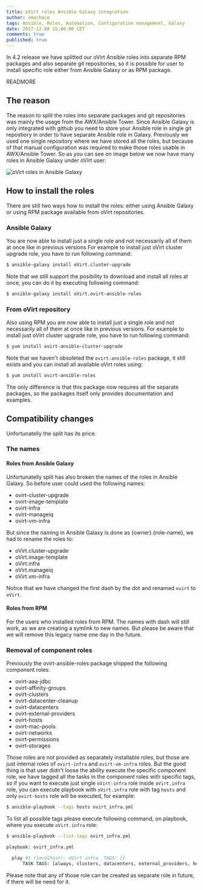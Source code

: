 ```yaml
---
title: oVirt roles Ansible Galaxy integration
author: omachace
tags: Ansible, Roles, Automation, Configuration management, Galaxy
date: 2017-12-08 15:00:00 CET
comments: true
published: true
---
```


In 4.2 release we have splitted our oVirt Ansible roles into separate RPM packages and also separate git repositories, so it is possible for user to install specific role either from Ansible Galaxy or as RPM package.

READMORE

## The reason
The reason to split the roles into separate packages and git repositories was mainly the usage from the AWX/Ansible Tower. Since Ansible Galaxy is only integrated with github you need to store your Ansible role in single git repostiory in order to have separate Ansible role in Galaxy. Previously we used one single repository where we have stored all the roles, but because of that manual configuration was required to make those roles usable in AWX/Ansible Tower. So as you can see on image below we now have many roles in Ansible Galaxy under oVirt user:

![oVirt roles in Ansible Galaxy](galaxy_roles.png)

## How to install the roles 
There are still two ways how to install the roles: either using Ansible Galaxy or using RPM package available from oVirt repositories.

### Ansible Galaxy
You are now able to install just a single role and not necessarily all of them at once like in previous versions
For example to install just oVirt cluster upgrade role, you have to run following command:

```bash
$ ansible-galaxy install oVirt.cluster-upgrade
```

Note that we still support the posibility to download and install all roles at once,
you can do it by executing following command:

```bash
$ ansible-galaxy install oVirt.ovirt-ansible-roles
```

### From oVirt repository
Also using RPM you are now able to install just a single role and not necessarily all of them at once like in previous versions.
For example to install just oVirt cluster upgrade role, you have to run following command:

```bash
$ yum install ovirt-ansible-cluster-upgrade
```

Note that we haven't obsoleted the `ovirt-ansible-roles` package, it still exists and you can install all available oVirt roles using:

```bash
$ yum install ovirt-ansible-roles
```

The only difference is that this package now requires all the separate packages, so the packages itself
only provides documentation and examples.

## Compatibility changes
Unfortunatelly the split has its price.

### The names

#### Roles from Ansible Galaxy
Unfortunatelly split has also broken the names of the roles in Ansible Galaxy.
So before user could used the following names:

 - ovirt-cluster-upgrade
 - ovirt-image-template
 - ovirt-infra
 - ovirt-manageiq
 - ovirt-vm-infra

But since the naming in Ansible Galaxy is done as {owner}.{role-name}, we had to rename
the roles to:

 - oVirt.cluster-upgrade
 - oVirt.image-template
 - oVirt.infra
 - oVirt.manageiq
 - oVirt.vm-infra

Notice that we have changed the first dash by the dot and renamed `ovirt` to `oVirt`.

#### Roles from RPM
For the users who installed roles from RPM. The names with dash will still work,
as we are creating a symlink to new names. But please be aware that we will remove
this legacy name one day in the future.


### Removal of component roles
Previously the ovirt-ansible-roles package shipped the following component roles:

 - ovirt-aaa-jdbc
 - ovirt-affinity-groups
 - ovirt-clusters
 - ovirt-datacenter-cleanup
 - ovirt-datacenters
 - ovirt-external-providers
 - ovirt-hosts
 - ovirt-mac-pools
 - ovirt-networks
 - ovirt-permissions
 - ovirt-storages

Those roles are not provided as separately installable roles, but those are just internal
roles of `ovirt-infra` and `ovirt-vm-infra` roles. But the good thing is that user didn't
loose the ability execute the specific component role, we have tagged all the tasks in the
component roles with specific tags, so if you want to execute just single `oVirt-infra`
role inside `oVirt.infra` role, you can execute playbook with `oVirt.infra` role with tag
`hosts` and only `ovirt-hosts` role will be executed, for example:

```bash
$ ansible-playbook --tags hosts ovirt_infra.yml
```

To list all possible tags please execute following command, on playbook, where you execute
`oVirt.infra` role:

```bash
$ ansible-playbook --list-tags ovirt_infra.yml 

playbook: ovirt_infra.yml

  play #1 (localhost): oVirt infra	TAGS: []
      TASK TAGS: [always, clusters, datacenters, external_providers, host_networks, hosts, logical_networks, mac_pools, networks, ovirt-aaa-jdbc, permissions, reinstall, storage_connections, storages, user_groups, users]
```

Please note that any of those role can be created as separate role in future, if there will be need for it.

